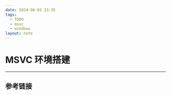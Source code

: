```yaml
---
date: 2024-06-03 23:35
tags:
  - TODO
  - msvc
  - windows
layout: note
---
```


# MSVC 环境搭建

---


## 参考链接